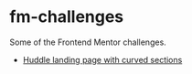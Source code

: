 # fm-challenges
Some of the Frontend Mentor challenges.

- [Huddle landing page with curved sections](https://ksenius.github.io/fm-challenges/huddle-landing/index.html)

